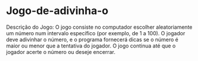 # Jogo-de-adivinha-o
Descrição do Jogo: O jogo consiste no computador escolher aleatoriamente um número num intervalo específico (por exemplo, de 1 a 100). O jogador deve adivinhar o número, e o programa fornecerá dicas se o número é maior ou menor que a tentativa do jogador. O jogo continua até que o jogador acerte o número ou deseje encerrar.
